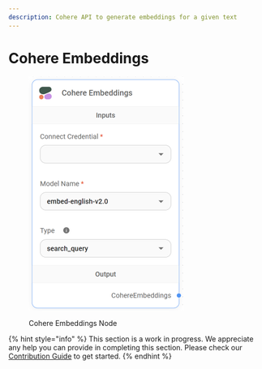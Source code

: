 ```yaml
---
description: Cohere API to generate embeddings for a given text
---
```


# Cohere Embeddings

<figure><img src="../../../.gitbook/assets/image (5) (1) (1) (1) (1) (1).png" alt="" width="306"><figcaption><p>Cohere Embeddings Node</p></figcaption></figure>

{% hint style="info" %}
This section is a work in progress. We appreciate any help you can provide in completing this section. Please check our [Contribution Guide](../../../contributing/) to get started.
{% endhint %}
